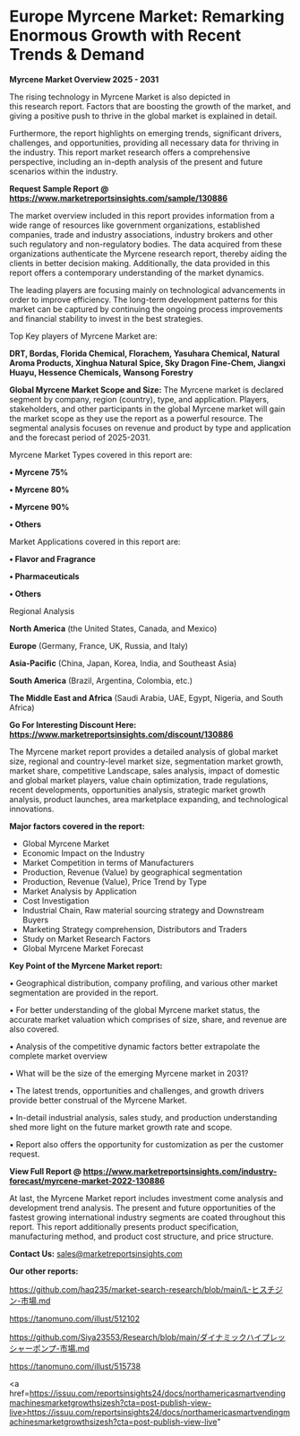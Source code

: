 # Europe Myrcene Market: Remarking Enormous Growth with Recent Trends & Demand

<Strong> Myrcene Market Overview 2025 - 2031</strong>

The rising technology in Myrcene Market is also depicted in this research report. Factors that are boosting the growth of the market, and giving a positive push to thrive in the global market is explained in detail.

Furthermore, the report highlights on emerging trends, significant drivers, challenges, and opportunities, providing all necessary data for thriving in the industry. This report market research offers a comprehensive perspective, including an in-depth analysis of the present and future scenarios within the industry.

<strong>Request Sample Report @ <a href=https://www.marketreportsinsights.com/sample/130886>https://www.marketreportsinsights.com/sample/130886</a></strong>

The market overview included in this report provides information from a wide range of resources like government organizations, established companies, trade and industry associations, industry brokers and other such regulatory and non-regulatory bodies. The data acquired from these organizations authenticate the Myrcene research report, thereby aiding the clients in better decision making. Additionally, the data provided in this report offers a contemporary understanding of the market dynamics.

The leading players are focusing mainly on technological advancements in order to improve efficiency. The long-term development patterns for this market can be captured by continuing the ongoing process improvements and financial stability to invest in the best strategies.

Top Key players of Myrcene Market are:

<strong>DRT, Bordas, Florida Chemical, Florachem, Yasuhara Chemical, Natural Aroma Products, Xinghua Natural Spice, Sky Dragon Fine-Chem, Jiangxi Huayu, Hessence Chemicals, Wansong Forestry</strong>

<strong><b>Global Myrcene Market Scope and Size:</b></strong>
The Myrcene market is declared segment by company, region (country), type, and application. Players, stakeholders, and other participants in the global Myrcene market will gain the market scope as they use the report as a powerful resource. The segmental analysis focuses on revenue and product by type and application and the forecast period of 2025-2031.

Myrcene Market Types covered in this report are:

<strong>• Myrcene 75%

• Myrcene 80%

• Myrcene 90%

• Others</strong>

Market Applications covered in this report are:

<strong>• Flavor and Fragrance

• Pharmaceuticals

• Others</strong> 

Regional Analysis

<strong>North America</strong> (the United States, Canada, and Mexico)

<strong>Europe</strong> (Germany, France, UK, Russia, and Italy)

<strong>Asia-Pacific</strong> (China, Japan, Korea, India, and Southeast Asia)

<strong>South America</strong> (Brazil, Argentina, Colombia, etc.)

<strong>The Middle East and Africa</strong> (Saudi Arabia, UAE, Egypt, Nigeria, and South Africa)

<strong>Go For Interesting Discount Here: <a href=https://www.marketreportsinsights.com/discount/130886>https://www.marketreportsinsights.com/discount/130886</a></strong>

The Myrcene market report provides a detailed analysis of global market size, regional and country-level market size, segmentation market growth, market share, competitive Landscape, sales analysis, impact of domestic and global market players, value chain optimization, trade regulations, recent developments, opportunities analysis, strategic market growth analysis, product launches, area marketplace expanding, and technological innovations.

<strong><b>Major factors covered in the report:</b></strong>
<ul>
  <li>Global Myrcene Market </li>
  <li>Economic Impact on the Industry</li>
  <li>Market Competition in terms of Manufacturers</li>
  <li>Production, Revenue (Value) by geographical segmentation</li>
  <li>Production, Revenue (Value), Price Trend by Type</li>
  <li>Market Analysis by Application</li>
  <li>Cost Investigation</li>
  <li>Industrial Chain, Raw material sourcing strategy and Downstream Buyers</li>
  <li>Marketing Strategy comprehension, Distributors and Traders</li>
  <li>Study on Market Research Factors</li>
  <li>Global Myrcene Market Forecast</li>
</ul>

<strong><b>Key Point of the Myrcene Market report:</b></strong>

• Geographical distribution, company profiling, and various other market segmentation are provided in the report.

• For better understanding of the global Myrcene market status, the accurate market valuation which comprises of size, share, and revenue are also covered.

• Analysis of the competitive dynamic factors better extrapolate the complete market overview

• What will be the size of the emerging Myrcene market in 2031?

• The latest trends, opportunities and challenges, and growth drivers provide better construal of the Myrcene Market.

• In-detail industrial analysis, sales study, and production understanding shed more light on the future market growth rate and scope.

• Report also offers the opportunity for customization as per the customer request.

<strong><b>View Full Report @ <a href=https://www.marketreportsinsights.com/industry-forecast/myrcene-market-2022-130886>https://www.marketreportsinsights.com/industry-forecast/myrcene-market-2022-130886</a></b></strong>


At last, the Myrcene Market report includes investment come analysis and development trend analysis. The present and future opportunities of the fastest growing international industry segments are coated throughout this report. This report additionally presents product specification, manufacturing method, and product cost structure, and price structure.

<strong>Contact Us:</strong>
sales@marketreportsinsights.com

<strong>Our other reports:</strong>

<a href=https://github.com/haq235/market-search-research/blob/main/L-ヒスチジン-市場.md>https://github.com/haq235/market-search-research/blob/main/L-ヒスチジン-市場.md</a>

<a href=https://tanomuno.com/illust/512102>https://tanomuno.com/illust/512102</a>

<a href=https://github.com/Siya23553/Research/blob/main/ダイナミックハイプレッシャーポンプ-市場.md>https://github.com/Siya23553/Research/blob/main/ダイナミックハイプレッシャーポンプ-市場.md</a>

<a href=https://tanomuno.com/illust/515738>https://tanomuno.com/illust/515738</a>

<a href=https://issuu.com/reportsinsights24/docs/northamericasmartvendingmachinesmarketgrowthsizesh?cta=post-publish-view-live>https://issuu.com/reportsinsights24/docs/northamericasmartvendingmachinesmarketgrowthsizesh?cta=post-publish-view-live</a>"
